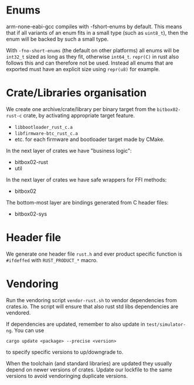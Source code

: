 # Enums

arm-none-eabi-gcc compiles with -fshort-enums by default. This means that if all variants of an
enum fits in a small type (such as `uint8_t`), then the enum will be backed by such a small type.


With `-fno-short-enums` (the default on other platforms) all enums will be `int32_t` sized as long
as they fit, otherwise `int64_t`.  `repr(C)` in rust also follows this and can therefore not be
used. Instead all enums that are exported must have an explicit size using `repr(u8)` for example.


# Crate/Libraries organisation

We create one archive/crate/library per binary target from the `bitbox02-rust-c` crate, by
activating appropriate target feature.

* `libbootloader_rust_c.a`
* `libfirmware-btc_rust_c.a`
* etc. for each firmware and bootloader target made by CMake.

In the next layer of crates we have "business logic":

* bitbox02-rust
* util

In the next layer of crates we have safe wrappers for FFI methods:

* bitbox02

The bottom-most layer are bindings generated from C header files:

* bitbox02-sys

# Header file

We generate one header file `rust.h` and ever product specific function is `#ifdeffed` with
`RUST_PRODUCT_*` macro.

# Vendoring

Run the vendoring script `vendor-rust.sh` to vendor dependencies from
crates.io. The script will ensure that also rust std libs dependencies are
vendored.

If dependencies are updated, remember to also update in `test/simulator-ng`. You can use

```
cargo update <package> --precise <version>
```

to specify specific versions to up/downgrade to.

When the toolchain (and standard libraries) are updated they usually depend on
newer versions of crates. Update our lockfile to the same versions to avoid
vendoringing duplicate versions.
